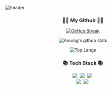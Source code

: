 ![header](https://capsule-render.vercel.app/api?type=Slice&theme=tokyonight&height=300&section=header&text=IamAnjaehyun&fontAlign=70&desc=Desc&descAlign=20)

<h3 align="center">👩‍💻 My Github 👩‍💻</h3>
<div align="center">

[![GitHub Streak](https://streak-stats.demolab.com/?user=IamAnjaehyun&theme=tokyonight)](https://git.io/streak-stats)

![Anurag's github stats](https://github-readme-stats.vercel.app/api?username=IamAnjaehyun&show_icons=true&theme=tokyonight)

![Top Langs](https://github-readme-stats.vercel.app/api/top-langs/?username=IamAnjaehyun&layout=compact%&theme=tokyonight)


  
<h3 align="center">📚 Tech Stack 📚</h3>
<p align="center">
  <img src="https://img.shields.io/badge/Java-007396?style=flat-square&logo=Java&logoColor=white"/></a>&nbsp
  <img src="https://img.shields.io/badge/Python-3766AB?style=flat-square&logo=Python&logoColor=white"/></a>&nbsp 
  <img src="https://img.shields.io/badge/Javascript-ffb13b?style=flat-square&logo=javascript&logoColor=white"/></a>&nbsp 
  <br>
  <img src="https://img.shields.io/badge/SpringBoot-6DB33F?style=flat-square&logo=SpringBoot&logoColor=white"/></a>&nbsp 
  <img src="https://img.shields.io/badge/Mysql-E6B91E?style=flat-square&logo=MySql&logoColor=white"/></a>&nbsp 
</p>
